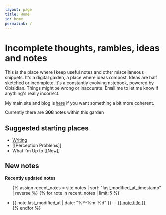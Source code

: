 ```yaml
---
layout: page
title: Home
id: home
permalink: /
---
```


# Incomplete thoughts, rambles, ideas and notes

This is the place where I keep useful notes and other miscellaneous snippets. It's a digital garden, a place where ideas compost. Ideas are half sketched or incomplete. It's a constantly evolving notebook, powered by Obisidian. Things might be wrong or inaccurate. Email me to let me know if anything's really incorrect.

My main site and blog is [here](https://www.davidralphlewis.co.uk) if you want something a bit more coherent.

Currently there are **308** notes within this garden

## Suggested starting places

- [Writing](/writing)
- [[Perception Problems]]
- What I'm Up to [[Now]]

## New notes

<strong>Recently updated notes</strong>

<ul>

 {% assign recent_notes = site.notes | sort: "last_modified_at_timestamp" | reverse %}
 {% for note in recent_notes | limit: 5 %}
<li>
{{ note.last_modified_at | date: "%Y-%m-%d" }} — <a class="internal-link" href="{{ note.url }}">{{ note.title }}</a>
</li>
{% endfor %}

</ul>



<style>
  .wrapper {
    max-width: 46em;
  }
</style>
